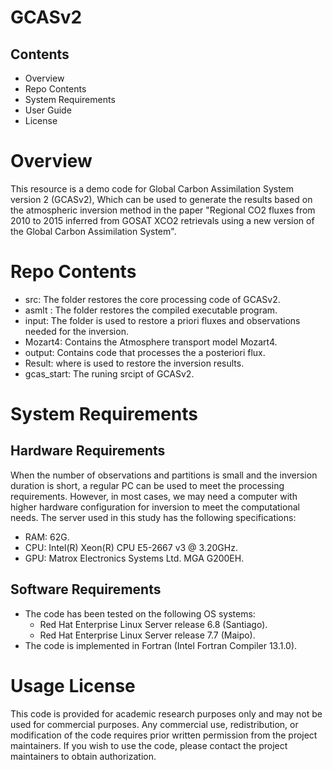 # GCASv2
## Contents
* Overview
* Repo Contents
* System Requirements
* User Guide
* License
# Overview
This resource is a demo code for Global Carbon Assimilation System version 2 (GCASv2), Which can be used to generate the results based on the atmospheric inversion method in the paper "Regional CO2 fluxes from 2010 to 2015 inferred from  GOSAT XCO2 retrievals using a new version of the Global  Carbon Assimilation System".
# Repo Contents
* src: The folder restores the core processing code of GCASv2. 
* asmlt : The folder restores the compiled executable program.
* input: The folder is used to restore a priori fluxes and observations needed for the inversion.
* Mozart4: Contains the Atmosphere transport model Mozart4.
* output: Contains code that processes the a posteriori flux.
* Result: where is used to restore the inversion results.
* gcas_start: The runing srcipt of GCASv2.
# System Requirements
## Hardware Requirements
When the number of observations and partitions is small and the inversion duration is short, a regular PC can be used to meet the processing requirements. However, in most cases, we may need a computer with higher hardware configuration for inversion to meet the computational needs. The server used in this study has the following specifications:
* RAM: 62G.
* CPU: Intel(R) Xeon(R) CPU E5-2667 v3 @ 3.20GHz.
* GPU: Matrox Electronics Systems Ltd. MGA G200EH.
## Software Requirements
* The code has been tested on the following OS systems:
  * Red Hat Enterprise Linux Server release 6.8 (Santiago).
  * Red Hat Enterprise Linux Server release 7.7 (Maipo).
* The code is implemented in Fortran (Intel Fortran Compiler 13.1.0).
# Usage License
This code is provided for academic research purposes only and may not be used for commercial purposes. Any commercial use, redistribution, or modification of the code requires prior written permission from the project maintainers.
If you wish to use the code, please contact the project maintainers to obtain authorization.

